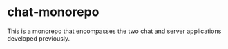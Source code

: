 # chat-monorepo
This is a monorepo that encompasses the two chat and server applications developed previously.
